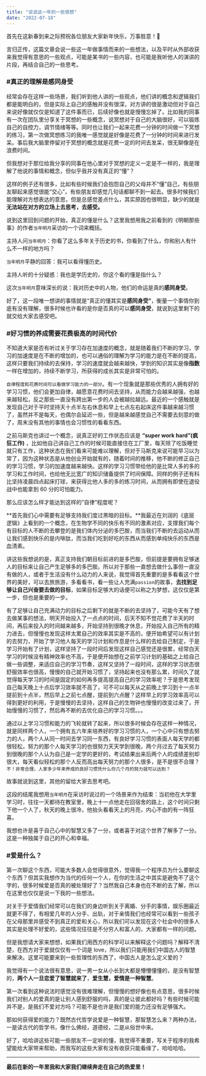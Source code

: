 ```yaml
---
title: "说说这一年的一些感想"
date: "2022-07-18"
---
```


首先在这新春到来之际预祝各位朋友大家新年快乐，万事胜意！💫

言归正传，这篇文章会说一些这一年做事情而来的一些想法，以及平时从外部收获来我觉得有意思的一些观点，可能是某书的一些内容，也可能是我听他人的演讲的片段，再结合自己的一些思考。

<a name="zk9zn"></a>

### #真正的理解是感同身受

经常会存在这样一些场景，我们听到他人讲的一些观点，他们讲的概念和逻辑我们都是能明白的，但是实际上自己的感触并没有很深，对方讲的很是激动但对于自己来说好像就仅仅是知道了这件事而已，后续好像也就是慢慢忘掉了。比如我的同事有一次在团队里分享关于冥想的一些概念，说冥想对于自己的大脑很好，可以锻炼自己的自控力，调节情绪等等。同时也让我们一起来花费一分钟的时间做一下冥想的练习，第一次做冥想练习的我唯一感觉就是好像是花费了一分钟的时间来进行发呆。事后我大脑里停留对于冥想的概念就是花费一定的时间去发呆，很无聊像是在浪费时间。

但我想对于那位给我分享的同事在他心里对于冥想的定义一定是不一样的，我是理解了他说的事情和概念，但似乎我并没有真正的“懂”？

这样的例子还有很多，比如有些时候我们会抱怨自己的父母并不“懂”自己，有些朋友聊起来感觉很能“交心”，有些朋友却感觉几句话都聊不到一起去。很多时候我们能理解对方想表达的意思，但是总感觉差点什么，其实原因也很明显，缺少的就是**无法站在对方的立场上去思考，去感受。**

说到这里回到问题的开始，真正的懂是什么？这里我想用我之前看到的《明朝那些事》的作者`当年明月`采访的一个词来概括。

主持人问`当年明月`：你看了这么多年关于历史的书，你看到了什么，你和别人有什么不一样的地方吗？

`当年明月`平静的回答：我可以看得懂历史。

主持人听的十分疑惑：我也是学历史的，你这个看的懂是指什么？

这次`当年明月`意味深长的说：我对历史中的人物，他们的命运是真的**感同身受**。

好了，这一段唯一想讲的事情就是“真正的懂其实是**感同身受”**，衡量一个事情你到底有没有理解，很多时候也许看的是你是否真的可以**感同身受**，就说到这里剩下的就交给大家去感受吧。

<a name="ZOHNU"></a>

### #好习惯的养成需要花费极高的时间代价

不知道大家是否有听过关于学习存在加速度的概念，就是随着我们不断的学习，学习的加速度是在不断的增加的，也可以通俗的理解为学习的能力是在不断的提高，这样只要我们持续的去保持，学习的速度就会越来越快，学到的知识其实是像**指数**一样在增加的，持续不断学习，所获得的成长其实是非常可怕的。

`自律程度和花费时间可以看做学习能力的一部分`。有一个现象就是那些优秀的人拥有好的学习习惯，他们会更加自律，越愿意花费时间去坚持，从而能力会越来越强，也越来越轻松，反之那些一直没有跨出第一步的人会被越拉越远。最近的一个感触就是发现自己对于平时坚持天十点半左右休息和早上七点左右起床这件事越来越习惯了，虽然并不是每天，也偶尔会延迟一些，但是越来越感觉自己不需要去刻意的做了，周末没有其他的事情也会习惯性的看看东西。

之前马斯克也讲过一个概念，说真正好的工作状态应该是 **“super work hard”(疯狂工作)** ，比如他自己讲自己工作的时候可能直接住在工厂里，每天除了吃饭睡觉就只有工作，这种状态在我们看来可能难以理解，但对于马斯克来说可能早习以为常了，因为这种状态是从他创业开始就有的，随着时间的推移，他不断的修正自己的学习习惯，学习的加速度越来越快。这样的学习习惯带给他的是比常人多的多的学习和工作时间，也给他无比宽广的知识储备提供了时间保障。同样的例子还有科比坚持凌晨四点起床打球，来获得比他人多的多的练习时间，从而拥有即使在退役战中也能拿到 60 分的可怕能力。

那么应该怎么样才能达到这样的“自律”程度呢？

**首先我们心中需要有足够支持我们度过黑暗的目标。**我最近在刘润的《底层逻辑》上看到的一个概念，在生物学不同的快乐有不同的激素对应，支撑我们每个有目标的人不断的去攀登的是我们体内分泌的多巴胺，而当我们不断的去运动从而让我们感到快乐的是内啡肽，而当我们吃到好吃的东西从而感到单纯快乐的东西是血清素。

讲这些我想说的是，真正支持我们朝目标前进的是多巴胺，但前提是要拥有足够迷人的目标来让自己产生足够多的多巴胺。所以对于那些一直想去做什么事但一直没有做的人，或者于生活没有什么动力的人来说，我觉得首先重要的是多看看这个世界的美好，可以去旅旅游，多看看书，看一些让人充满`passion`的故事，**去找到足够让自己兴奋要去做的目标**，如果目标足够大的话便可以称之为梦想，这仅仅是第一步，但也是重要的一步。

有了足够让自己充满动力的目标之后剩下的就是不断的去坚持了，可能今天有了想去做某事的想法，明天开始投入了一点点的时间，后天不知不觉花费了半天的时间，再后来投入的时间越来越多，开始坚持到很晚才休息，开始投入自己所有的精力进去，但慢慢也发现这样太累自己的效率其实是不高的，便开始希望可以有计划的去努力，开始了学习他人每天的学习计划和作息是什么样的去给自己制定，于是学习开始有了计划，这样坚持了一段时间后发现这样自己感觉还是很累，经常白天学习的时候没有精神效率也不高，于是便开始想在之前学习计划的基础之上给自己做一些调整，来适应自己的学习节奏，这样又坚持了一段时间，这样的学习状态很舒服效率也很高，慢慢的自己就开始习惯了，坚持起来也没有那么累，时间久了就觉得每天学习的时间是固定的如何再多提高提高自己的学习效率呢？于是思考发现自己每天晚上十点后学习效率就不高了，可不可以每天从之前晚上学习到十一点半提前到十点半，然后早上之前七点醒，提前到六点醒？这样早上的学习效率高可以得到更好的利用，于是慢慢的去坚持，这样自己的生物钟也慢慢的改变过来了，开始慢慢的习惯了，然后再不断的去优化自己的学习习惯。。。

通过以上学习习惯和能力的飞轮就转了起来，所以很多时候会存在这样一种情况，就是同样两个人，一个拥有五六年来培养好的学习习惯的人，一个心中只有想去努力的人，两个人从同一时间去学习同一东西，有良好学习习惯的表面人每天学的都很轻松，努力的那个人每天学习的也很努力天天学到很晚，两个月过去了每天努力到很晚的那个人认为自己是一定学的更好的，考试结果出来后两个人的成绩差别却很大，每天看似轻松的那个人反而高出每天努力的那个人很多，是不是很不合理？`不！非常合理，人家多少年来养成的良好习惯凭什么你几个月的努力就可以达到？`

故事就说到这里，其他的留给大家去思考吧。

这段的结尾我想用`当年明月`在采访时说过的一个场景来作为结束：当初他在大学里学习时，往往一天都待在教室里，晚上十一点他走在回宿舍的路上，这个时间只剩下他一个人了，秋天的晚上很冷，他抬头看看天上的月亮，内心不由的有一阵狂喜。

我想也许是喜于自己心中的智慧又多了一分，或者喜于对这个世界了解多了一分。这是一种独属于自己的开心和幸福。

<a name="IJTkQ"></a>

### #爱是什么？

第一次聊这个东西，可能大多数人会觉得很意外，觉得我一个程序员为什么要聊这个东西？但其实我想作为当代的任何一个人，在你的生活之中其实是避免不了这个字的，很多时候爱是否真的被处理好了？当然我自己本身也在不断的去了解，所以在这里也仅仅是说一下我的一些想法。

对关于于爱情我们经常可以在我们的身边听到关于离婚、分手的事情，娱乐圈最近就更不得了，有相爱几年的人分手、出轨，对于亲情我们也经常可以看到一些孩子在父母那里并感受不到真正的爱和关心，所以我们可以发现在这个社会中的很多人其实是处理不好爱的，这些情况往往是不分穷人和富人的，大家都有一样的问题。

但是我想请大家来想想，如果我们用西方的科学可以来解释这个问题吗？解释不清楚，在西方对于爱就仅仅有一个词是 love，所以我们只能用我们中国古人的智慧来解决。这里可能要来到一些哲理性的东西了，中国古人是怎么定义爱的？

我觉得有一个说法很有意思，说一男一女从小长到大都是懵懵懂懂的，是没有智慧的，**两个人一旦恋爱了智慧就来了**，**爱生慧，爱情是一种智慧**。

第一次看到这种说法时感觉没有很难理解，但慢慢的想好像也有点意思，很多时候我们对别人的爱真的是让别人感到舒服的吗，真的是让彼此都好吗？有些时候可能并不是，是我们不爱对方吗？可能不是也许是我们爱的能力还没有足够强大。

那如何获得爱的能力？既然古代哲学说爱是一种智慧，那智慧怎么来？两种办法，一是读古代的哲学书，像什么佛经，道德经，二是从俗世中来。

好了，哈哈讲这些可能一些朋友不一定听的懂，我觉得不重要，写关于程序的我希望能给大家带来帮助，而我写的这些大家有没有收获只能看缘了，哈哈哈哈。

---

**最后在新的一年里我和大家我们继续奔走在自己的热爱里！**
